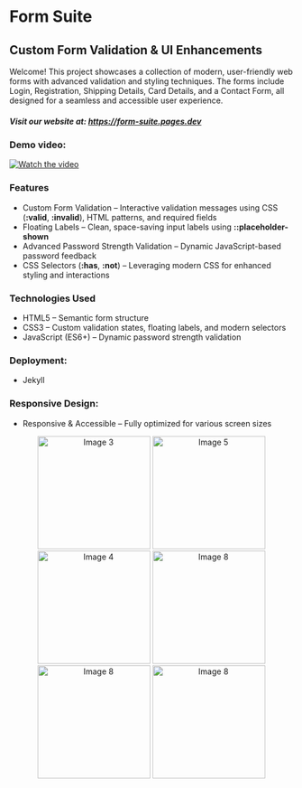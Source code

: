 # Form Suite

## Custom Form Validation & UI Enhancements

Welcome! This project showcases a collection of modern, user-friendly web forms with advanced validation and styling techniques. The forms include Login, Registration, Shipping Details, Card Details, and a Contact Form, all designed for a seamless and accessible user experience.

##### Visit our website at: https://form-suite.pages.dev

### Demo video:
[![Watch the video](https://img.youtube.com/vi/P7-0cXRjjQs/maxresdefault.jpg)](https://www.youtube.com/watch?v=P7-0cXRjjQs)

### Features
- Custom Form Validation – Interactive validation messages using CSS (**:valid**, **:invalid**), HTML patterns, and required fields
- Floating Labels – Clean, space-saving input labels using **::placeholder-shown**
- Advanced Password Strength Validation – Dynamic JavaScript-based password feedback
- CSS Selectors (**:has**, **:not**) – Leveraging modern CSS for enhanced styling and interactions

### Technologies Used
- HTML5 – Semantic form structure
- CSS3 – Custom validation states, floating labels, and modern selectors
- JavaScript (ES6+) – Dynamic password strength validation

### Deployment:
- Jekyll

### Responsive Design:
- Responsive & Accessible – Fully optimized for various screen sizes

<p align="center">
  <img src="https://res.cloudinary.com/deztgvefu/image/upload/v1739472572/mobile-form-suite/IMG_5802_enatqv.png" alt="Image 3" width="200">
  <img src="https://res.cloudinary.com/deztgvefu/image/upload/v1739472572/mobile-form-suite/IMG_5803_rdg2wp.png" alt="Image 5" width="200">
  <img src="https://res.cloudinary.com/deztgvefu/image/upload/v1739472572/mobile-form-suite/IMG_5805_mqxzyj.png" alt="Image 4" width="200">
  <img src="https://res.cloudinary.com/deztgvefu/image/upload/v1739472573/mobile-form-suite/IMG_5806_wqiuxs.png" alt="Image 8" width="200">
  <img src="https://res.cloudinary.com/deztgvefu/image/upload/v1739472573/mobile-form-suite/IMG_5807_olwnwh.png" alt="Image 8" width="200">
  <img src="https://res.cloudinary.com/deztgvefu/image/upload/v1739472572/mobile-form-suite/IMG_5808_uxic4e.png" alt="Image 8" width="200">
</p>

